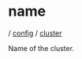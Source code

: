 # name

/ [config](reference/server-config/index.md) / [cluster](reference/server-config/config/cluster/index.md) 

Name of the cluster.


